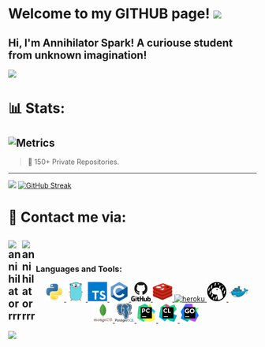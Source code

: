 # Welcome to my GITHUB page! <img src="https://raw.githubusercontent.com/MartinHeinz/MartinHeinz/master/wave.gif" width="40px">

## Hi, I'm Annihilator Spark! A curiouse student from unknown imagination!

<img src="https://octocat-generator-assets.githubusercontent.com/my-octocat-1609274174641.png" width="495px">

<br />

#  📊 Stats:
![Metrics](https://metrics.lecoq.io/annihilatorrrr?template=classic&introduction=1&repositories=1&gists=1&lines=1&isocalendar=1&languages=1&stars=1&followup=1&people=1&code=1&activity=1&achievements=1&notable=1&discussions=1&base.indepth=false&base.hireable=false&repositories=100&repositories.batch=100&repositories.forks=false&repositories.affiliations=owner&isocalendar.duration=half-year&languages.limit=8&languages.threshold=0%25&languages.other=false&languages.colors=github&languages.sections=most-used&languages.indepth=false&languages.analysis.timeout=15&languages.categories=markup%2C%20programming&languages.recent.categories=markup%2C%20programming&languages.recent.load=300&languages.recent.days=14&stars.limit=4&followup.sections=repositories&followup.indepth=false&followup.archived=true&people.limit=24&people.identicons=false&people.identicons.hide=false&people.size=28&people.types=followers%2C%20following&people.shuffle=false&code.lines=12&code.load=400&code.days=3&code.visibility=public&activity.limit=5&activity.load=300&activity.days=14&activity.visibility=all&activity.timestamps=false&activity.filter=all&achievements.threshold=C&achievements.secrets=true&achievements.display=detailed&achievements.limit=0&notable.from=organization&notable.repositories=false&notable.indepth=false&notable.types=commit&discussions.categories=true&discussions.categories.limit=0&repositories.pinned=0&introduction.title=true&config.timezone=Asia%2FCalcutta)
---
> 🔑 150+ Private Repositories.
---

![](https://activity-graph.herokuapp.com/graph?username=annihilatorrrr&bg_color=1c1917&color=ffffff&line=0891b2&point=ffffff&area_color=1c1917&area=true&hide_border=true&custom_title=GitHub%20Commits%20Graph&theme=chartreuse-dark)
[![GitHub Streak](https://github-readme-streak-stats.herokuapp.com?user=annihilatorrrr&theme=earth&date_format=j%20M%5B%20Y%5D)](https://git.io/streak-stats)

# 🔗 Contact me via:
<a href="https://telegram.dog/annihilatorrrr"><img align="left" alt="annihilatorrrr" width="28px" src="https://telegram.org/img/t_logo.png?1" /></a> 
<a href="mailto:tanmoyomg7@gmail.com"><img align="left" alt="annihilatorrrr" width="28px" src="https://ssl.gstatic.com/ui/v1/icons/mail/rfr/gmail.ico" /></a>
</br>
---

<h3 align="left">Languages and Tools:</h3>
<p align="center">
    <a href="https://www.python.org" target="_blank"> <img src="https://raw.githubusercontent.com/devicons/devicon/develop/icons/python/python-original.svg" alt="python" width="40" height="40"/> </a>
    <a href="https://github.com/" target="_blank"> <img src="https://raw.githubusercontent.com/devicons/devicon/develop/icons/go/go-original.svg" alt="Go" width="40" height="40"/> </a>
    <a href="https://github.com/" target="_blank"> <img src="https://raw.githubusercontent.com/devicons/devicon/develop/icons/typescript/typescript-original.svg" alt="Typescript" width="40" height="40"/> </a>
    <a href="https://en.wikipedia.org/wiki/C_(programming_language)" target="_blank"> <img src="https://raw.githubusercontent.com/devicons/devicon/develop/icons/c/c-original.svg" alt="C" width="40" height="40"/> </a>
    <a href="https://github.com/" target="_blank"> <img src="https://raw.githubusercontent.com/devicons/devicon/develop/icons/github/github-original-wordmark.svg" alt="github" width="40" height="40"/> </a>
    <a href="https://redis.io/" target="_blank"> <img src="https://raw.githubusercontent.com/devicons/devicon/develop/icons/redis/redis-original.svg" alt="Redis" width="40" height="40"/> </a>
    <a href="https://heroku.com" target="_blank"> <img src="https://www.vectorlogo.zone/logos/heroku/heroku-icon.svg" alt="heroku" width="40" height="40"/> </a>
    <a href="https://deno.land" target="_blank"> <img src="https://raw.githubusercontent.com/devicons/devicon/develop/icons/denojs/denojs-original.svg" alt="deno" width="40" height="40"/> </a>
    <a href="https://docker.com" target="_blank"> <img src="https://github.com/devicons/devicon/raw/develop/icons/docker/docker-original.svg" alt="docker" width="40" height="40"/> </a>
    <a href="https://www.mongodb.com/" target="_blank"> <img src="https://raw.githubusercontent.com/devicons/devicon/develop/icons/mongodb/mongodb-original-wordmark.svg" alt="mongodb" width="40" height="40"/> </a>
    <a href="https://www.postgresql.org" target="_blank"> <img src="https://raw.githubusercontent.com/devicons/devicon/develop/icons/postgresql/postgresql-original-wordmark.svg" alt="postgresql" width="40" height="40"/> </a>
    <a href="https://www.jetbrains.com/pycharm/" target="_blank"> <img src="https://raw.githubusercontent.com/devicons/devicon/develop/icons/pycharm/pycharm-original.svg" alt="Pycharm" width="40" height="40"/> </a>
    <a href="https://www.jetbrains.com/clion/" target="_blank"> <img src="https://raw.githubusercontent.com/devicons/devicon/develop/icons/clion/clion-original.svg" alt="Clion" width="40" height="40"/> </a>
<a href="https://www.jetbrains.com/goland/" target="_blank"> <img src="https://raw.githubusercontent.com/devicons/devicon/develop/icons/goland/goland-original.svg" alt="Goland" width="40" height="40"/> </a> </p>

![](https://visitor-badge.glitch.me/badge?page_id=annihilatorrrr)
